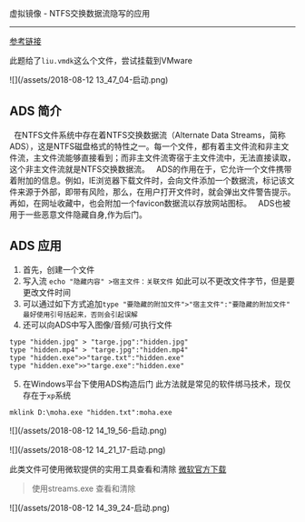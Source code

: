 虚拟镜像 -  NTFS交换数据流隐写的应用

---

[参考链接](https://www.cnblogs.com/Chesky/p/ALTERNATE_DATA_STREAMS.html)

此题给了`liu.vmdk`这么个文件，尝试挂载到VMware

![](/assets/2018-08-12 13_47_04-启动.png)

## ADS 简介
&nbsp;&nbsp;在NTFS文件系统中存在着NTFS交换数据流（Alternate Data Streams，简称ADS），这是NTFS磁盘格式的特性之一。每一个文件，都有着主文件流和非主文件流，主文件流能够直接看到；而非主文件流寄宿于主文件流中，无法直接读取，这个非主文件流就是NTFS交换数据流。
&nbsp;&nbsp;ADS的作用在于，它允许一个文件携带着附加的信息。例如，IE浏览器下载文件时，会向文件添加一个数据流，标记该文件来源于外部，即带有风险，那么，在用户打开文件时，就会弹出文件警告提示。再如，在网址收藏中，也会附加一个favicon数据流以存放网站图标。
&nbsp;&nbsp;ADS也被用于一些恶意文件隐藏自身,作为后门。

## ADS 应用
1. 首先，创建一个文件
2. 写入流 `echo "隐藏内容" >宿主文件：关联文件` 如此可以不更改文件字节，但是要更改文件时间
3. 可以通过如下方式追加`type "要隐藏的附加文件">"宿主文件":"要隐藏的附加文件" 最好使用引号括起来，否则会引起误解`
4. 还可以向ADS中写入图像/音频/可执行文件

```
type "hidden.jpg" > "targe.jpg":"hidden.jpg"
type "hidden.mp4" > "targe.jpg":"hidden.mp4"
type "hidden.exe">>"targe.txt":"hidden.exe"
type "hidden.exe">>"targe.exe":"hidden.exe"

```

5. 在Windows平台下使用ADS构造后门
此方法就是常见的软件绑马技术，现仅存在于`xp`系统

```
mklink D:\moha.exe "hidden.txt":moha.exe

```



![](/assets/2018-08-12 14_19_56-启动.png)

![](/assets/2018-08-12 14_21_17-启动.png)



此类文件可使用微软提供的实用工具查看和清除
[微软官方下载](https://docs.microsoft.com/zh-cn/sysinternals/downloads/)

> 使用streams.exe 查看和清除


![](/assets/2018-08-12 14_39_24-启动.png)



